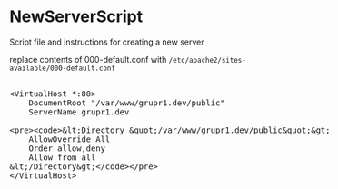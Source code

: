 # NewServerScript
Script file and instructions for creating a new server


replace contents of 000-default.conf with <code>/etc/apache2/sites-available/000-default.conf</code>

<xmp>
<VirtualHost *:80>
    DocumentRoot "/var/www/grupr1.dev/public"
    ServerName grupr1.dev

    <Directory "/var/www/grupr1.dev/public">
        AllowOverride All
        Order allow,deny
        Allow from all
    </Directory>
</VirtualHost>
</xmp>
